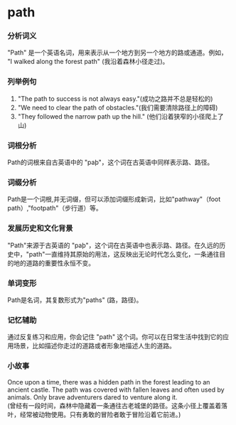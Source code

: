 # path

### 分析词义

  

"Path" 是一个英语名词，用来表示从一个地方到另一个地方的路或通道。例如， "I walked along the forest path" (我沿着森林小径走过)。

  

### 列举例句

  

1.  "The path to success is not always easy."(成功之路并不总是轻松的)
2.  "We need to clear the path of obstacles."(我们需要清除路径上的障碍)
3.  "They followed the narrow path up the hill." (他们沿着狭窄的小径爬上了山)

  

### 词根分析

  

Path的词根来自古英语中的 "paþ"，这个词在古英语中同样表示路、路径。

  

### 词缀分析

  

Path是一个词根,并无词缀，但可以添加词缀形成新词，比如"pathway"（foot path）,"footpath"（步行道）等。

  

### 发展历史和文化背景

  

"Path"来源于古英语的 "paþ"，这个词在古英语中也表示路、路径。在久远的历史中，"path"一直维持其原始的用法，这反映出无论时代怎么变化，一条通往目的地的道路的重要性永恒不变。

  

### 单词变形

  

Path是名词，其复数形式为"paths" (路，路径)。

  

### 记忆辅助

  

通过反复练习和应用，你会记住 "path" 这个词。你可以在日常生活中找到它的应用场景，比如描述你走过的道路或者形象地描述人生的道路。

  

### 小故事

  

Once upon a time, there was a hidden path in the forest leading to an ancient castle. The path was covered with fallen leaves and often used by animals. Only brave adventurers dared to venture along it.  
(曾经有一段时间，森林中隐藏着一条通往古老城堡的路径。这条小径上覆盖着落叶，经常被动物使用。只有勇敢的冒险者敢于冒险沿着它前进。)
